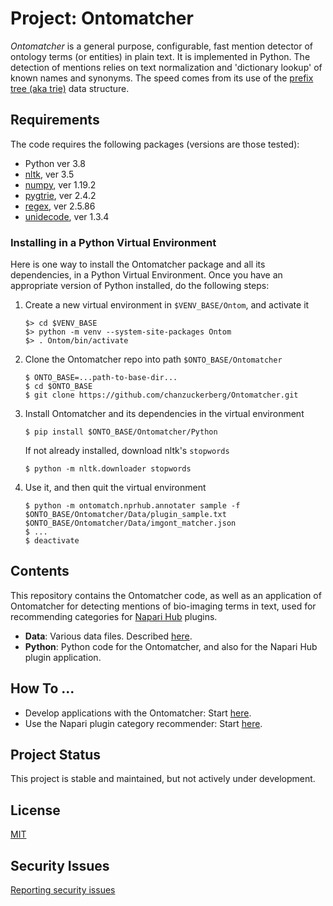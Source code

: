 # Project: Ontomatcher


_Ontomatcher_ is a general purpose, configurable, fast mention detector of ontology terms (or entities) in plain text. It is implemented in Python. The detection of mentions relies on text normalization and 'dictionary lookup' of known names and synonyms. The speed comes from its use of the [prefix tree (aka trie)](https://en.wikipedia.org/wiki/Trie) data structure.

## Requirements

The code requires the following packages (versions are those tested):

* Python ver 3.8
* [nltk](https://www.nltk.org), ver 3.5
* [numpy](https://numpy.org), ver 1.19.2
* [pygtrie](https://github.com/google/pygtrie), ver 2.4.2
* [regex](https://github.com/mrabarnett/mrab-regex), ver 2.5.86
* [unidecode](https://pypi.org/project/Unidecode/), ver 1.3.4

### Installing in a Python Virtual Environment

Here is one way to install the Ontomatcher package and all its dependencies, in a Python Virtual Environment. Once you have an appropriate version of Python installed, do the following steps:

1. Create a new virtual environment in `$VENV_BASE/Ontom`, and activate it

	```shell
	$> cd $VENV_BASE
	$> python -m venv --system-site-packages Ontom
	$> . Ontom/bin/activate
	```

2. Clone the Ontomatcher repo into path `$ONTO_BASE/Ontomatcher`

	```shell
	$ ONTO_BASE=...path-to-base-dir...
	$ cd $ONTO_BASE
	$ git clone https://github.com/chanzuckerberg/Ontomatcher.git
	```
	
3. Install Ontomatcher and its dependencies in the virtual environment

	```shell
	$ pip install $ONTO_BASE/Ontomatcher/Python
	```
	
	If not already installed, download nltk's `stopwords`
	
	```shell
	$ python -m nltk.downloader stopwords
	```
	
4. Use it, and then quit the virtual environment

	```shell
	$ python -m ontomatch.nprhub.annotater sample -f $ONTO_BASE/Ontomatcher/Data/plugin_sample.txt $ONTO_BASE/Ontomatcher/Data/imgont_matcher.json
	$ ...
	$ deactivate
	```


## Contents

This repository contains the Ontomatcher code, as well as an application of Ontomatcher for detecting mentions of bio-imaging terms in text, used for recommending categories for [Napari Hub](https://www.napari-hub.org) plugins.

* **Data**: Various data files. Described [here](Data/ReadMe.md).
* **Python**: Python code for the Ontomatcher, and also for the Napari Hub plugin application.

## How To ...

* Develop applications with the Ontomatcher: Start [here](Python/ReadMe.md).
* Use the Napari plugin category recommender: Start [here](Python/ReadMe_NapariPlugin.md).

## Project Status

This project is stable and maintained, but not actively under development.

## License

[MIT](LICENSE)

## Security Issues

[Reporting security issues](SECURITY.md)
